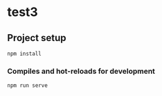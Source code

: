# test3

## Project setup
```
npm install
```

### Compiles and hot-reloads for development
```
npm run serve
```
